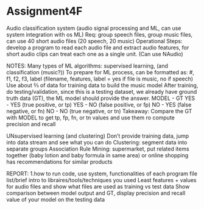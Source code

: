 # Assignment4F
Audio classification system (audio signal processing and ML, can use system integration with os ML) Req: group speech files, group music files, can use 40 short audio files (20 speech, 20 music) Operational Steps: develop a program to read each audio file and extract audio features, for short audio clips can treat each one as a single unit. (Can use NAudio)

NOTES: Many types of ML algorithms: supervised learning, (and classification (music?)) To prepare for ML process, can be formatted as: #, f1, f2, f3, label (filename, features, label = yes if file is music, no if speech) Use about ⅔ of data for training data to build the music model After training, do testing/validation, since this is a testing dataset, we already have ground truth data (GT), the ML model should provide the answer. MODEL - GT YES - YES (true positive, or tp) YES - NO (false positive, or fp) NO - YES (false negative, or fn) NO - NO (true negative, or tn) Takeaway: Compare the GT with MODEL to get tp, fp, fn, or tn values and use them ro compute precision and recall

UNsupervised learning (and clustering) Don’t provide training data, jump into data stream and see what you can do Clustering: segment data into separate groups Association Rule Mining: supermarket, put related items together (baby lotion and baby formula in same area) or online shopping has recommendations for similar products

REPORT: 1.how to run code, use system, functionalities of each program file list/brief intro to libraires/tools/techniques you used Least features + values for audio files and show what files are used as training vs test data Show comparison between model output and GT, display precision and recall value of your model on the testing data

